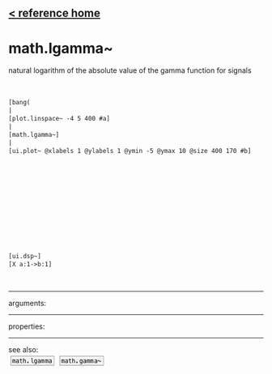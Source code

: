 [< reference home](ceammc_lib.html)
---

# math.lgamma~


natural logarithm of the absolute value of the gamma function for
            signals

```


[bang(
|
[plot.linspace~ -4 5 400 #a]
|
[math.lgamma~]
|
[ui.plot~ @xlabels 1 @ylabels 1 @ymin -5 @ymax 10 @size 400 170 #b]












[ui.dsp~]
[X a:1->b:1]

            
```

---
arguments:


---
properties:


---
see also:<br>
[![math.lgamma](img/object_math.lgamma.png)](math.lgamma.html)
[![math.gamma~](img/object_math.gamma~.png)](math.gamma~.html)
